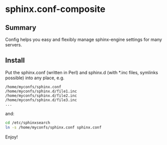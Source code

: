 # sphinx.conf-composite

## Summary

Config helps you easy and flexibly manage sphinx-engine settings for many servers.

## Install

Put the sphinx.conf (written in Perl) and sphinx.d (with *.inc files, symlinks possible) into any place, e.g.

    /home/myconfs/sphinx.conf
    /home/myconfs/sphinx.d/file1.inc
    /home/myconfs/sphinx.d/file2.inc
    /home/myconfs/sphinx.d/file3.inc
    ...

and:

```bash
cd /etc/sphinxsearch
ln -s /home/myconfs/sphinx.conf sphinx.conf
```

Enjoy!
